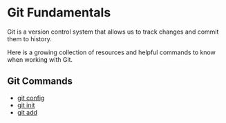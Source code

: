 # Git Fundamentals

Git is a version control system that allows us to track changes and commit them to history.

Here is a growing collection of resources and helpful commands to know when working with Git.

## Git Commands
- [git config](./commands/Config.md)
- [git init](./commands/Init.md)
- [git add](./commands/Add.md)
